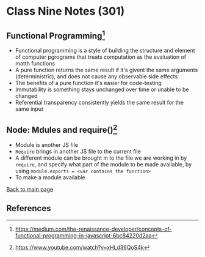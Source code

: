 # Class Nine Notes (301)

## Functional Programming[^1]

- Functional programming is a style of building the structure and element of computer pgrograms that treats computation as the evaluation of matth functions
- A pure function returns the same result if it's givent the same arguments (deterministric), and does not cause any observable side effects
- The benefits of a pure function it's easier for code-testing
- Immutability is something stays unchanged over time or unable to be changed
- Referential transparency consistently yields the same result for the same input

## Node: Mdules and require()[^2]

- Module is another JS file
- `Require` brings in another JS file to the current file
- A different module can be brought in to the file we are working in by `require`, and specify what part of the module to be made available, by using `module.exports = <var contains the function>`
- To make a module available

 [Back to main page](https://mirandalu2020.github.io/reading-notes/)

## References

[^1]:https://medium.com/the-renaissance-developer/concepts-of-functional-programming-in-javascript-6bc84220d2aa
[^2]:https://www.youtube.com/watch?v=xHLd36QoS4k